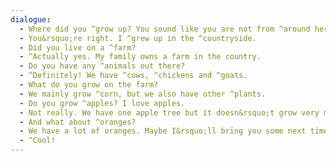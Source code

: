 ```yaml
---
dialogue:
  - Where did you ^grow up? You sound like you are not from ^around here.
  - You&rsquo;re right. I ^grew up in the ^countryside.
  - Did you live on a ^farm?
  - ^Actually yes. My family owns a farm in the country.
  - Do you have any ^animals out there?
  - ^Definitely! We have ^cows, ^chickens and ^goats.
  - What do you grow on the farm?
  - We mainly grow ^corn, but we also have other ^plants.
  - Do you grow ^apples? I love apples.
  - Not really. We have one apple tree but it doesn&rsquo;t grow very many apples.
  - And what about ^oranges?
  - We have a lot of oranges. Maybe I&rsquo;ll bring you some next time I go back.
  - ^Cool!
---
```

